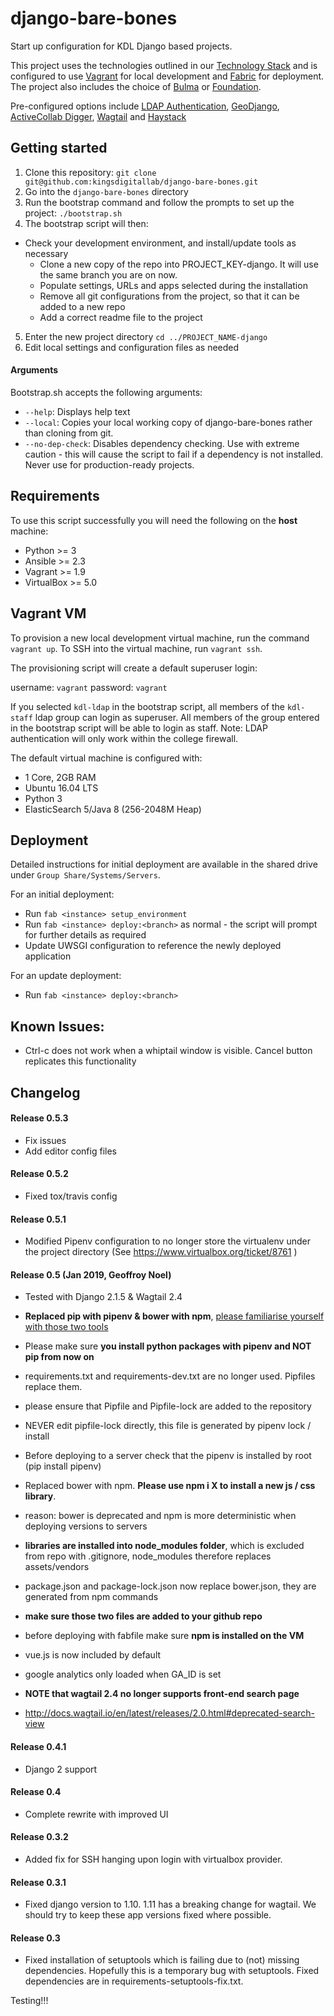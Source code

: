 # django-bare-bones
Start up configuration for KDL Django based projects.

This project uses the technologies outlined in our [Technology Stack](https://stackshare.io/kings-digital-lab/django) and is configured to use [Vagrant](https://www.vagrantup.com/) for local development and [Fabric](http://www.fabfile.org/) for deployment. The project also includes the choice of [Bulma](http://bulma.io) or [Foundation](http://foundation.zurb.com/).

Pre-configured options include [LDAP Authentication](https://github.com/kingsdigitallab/django-kdl-ldap), [GeoDjango](https://docs.djangoproject.com/en/1.11/ref/contrib/gis/), [ActiveCollab Digger](https://github.com/kingsdigitallab/django-activecollab-digger), [Wagtail](https://wagtail.io) and [Haystack](http://haystacksearch.org)

## Getting started
1. Clone this repository: `git clone git@github.com:kingsdigitallab/django-bare-bones.git`
2. Go into the `django-bare-bones` directory
3. Run the bootstrap command and follow the prompts to set up the project: `./bootstrap.sh`
4. The bootstrap script will then:
  * Check your development environment, and install/update tools as necessary
    * Clone a new copy of the repo into PROJECT_KEY-django. It will use the same branch you are on now.
    * Populate settings, URLs and apps selected during the installation
    * Remove all git configurations from the project, so that it can be added to a new repo
    * Add a correct readme file to the project
5. Enter the new project directory `cd ../PROJECT_NAME-django`
6. Edit local settings and configuration files as needed

#### Arguments
Bootstrap.sh accepts the following arguments:

* `--help`: Displays help text
* `--local`: Copies your local working copy of django-bare-bones rather than cloning from git.
* `--no-dep-check`: Disables dependency checking. Use with extreme caution - this will cause the script to fail if a dependency is not installed. Never use for production-ready projects.

## Requirements
To use this script successfully you will need the following on the **host** machine:

* Python >= 3
* Ansible >= 2.3
* Vagrant >= 1.9
* VirtualBox >= 5.0

## Vagrant VM
To provision a new local development virtual machine, run the command `vagrant up`. To SSH into the virtual machine, run `vagrant ssh`.

The provisioning script will create a default superuser login:

username: `vagrant`
password: `vagrant`

If you selected `kdl-ldap` in the bootstrap script, all members of the `kdl-staff` ldap group can login as superuser. All members of the group entered in the bootstrap script will be able to login as staff. Note: LDAP authentication will only work within the college firewall.

The default virtual machine is configured with:
* 1 Core, 2GB RAM
* Ubuntu 16.04 LTS
* Python 3
* ElasticSearch 5/Java 8 (256-2048M Heap)


## Deployment

Detailed instructions for initial deployment are available in the shared drive under `Group Share/Systems/Servers`.

For an initial deployment:
* Run `fab <instance> setup_environment`
* Run `fab <instance> deploy:<branch>` as normal - the script will prompt for further details as required
* Update UWSGI configuration to reference the newly deployed application

For an update deployment:
* Run `fab <instance> deploy:<branch>`

## Known Issues:

* Ctrl-c does not work when a whiptail window is visible. Cancel button replicates this functionality


## Changelog

#### Release 0.5.3
* Fix issues
* Add editor config files

#### Release 0.5.2
* Fixed tox/travis config

#### Release 0.5.1
* Modified Pipenv configuration to no longer store the virtualenv under the project directory (See https://www.virtualbox.org/ticket/8761 )

#### Release 0.5 (Jan 2019, Geoffroy Noel)
* Tested with Django 2.1.5 & Wagtail 2.4
* __Replaced pip with pipenv & bower with npm__, [please familiarise yourself with those two tools](//github.com/kingsdigitallab/django-bare-bones/wiki)

* Please make sure __you install python packages with pipenv and NOT pip from now on__
* requirements.txt and requirements-dev.txt are no longer used. Pipfiles replace them.
* please ensure that Pipfile and Pipfile-lock are added to the repository
* NEVER edit pipfile-lock directly, this file is generated by pipenv lock / install
* Before deploying to a server check that the pipenv is installed by root (pip install pipenv)

* Replaced bower with npm. __Please use npm i X to install a new js / css library__.
* reason: bower is deprecated and npm is more deterministic when deploying versions to servers
* __libraries are installed into node_modules folder__, which is excluded from repo with .gitignore, node_modules therefore replaces assets/vendors
* package.json and package-lock.json now replace bower.json, they are generated from npm commands
* __make sure those two files are added to your github repo__
* before deploying with fabfile make sure __npm is installed on the VM__

* vue.js is now included by default
* google analytics only loaded when GA_ID is set
* __NOTE that wagtail 2.4 no longer supports front-end search page__
* http://docs.wagtail.io/en/latest/releases/2.0.html#deprecated-search-view

#### Release 0.4.1
* Django 2 support

#### Release 0.4
* Complete rewrite with improved UI

#### Release 0.3.2
* Added fix for SSH hanging upon login with virtualbox provider.

#### Release 0.3.1
* Fixed django version to 1.10. 1.11 has a breaking change for wagtail. We should try to keep these app
versions fixed where possible.

#### Release 0.3
* Fixed installation of setuptools which is failing due to (not) missing dependencies. Hopefully this is a temporary bug with setuptools. Fixed dependencies are in requirements-setuptools-fix.txt.

Testing!!!
